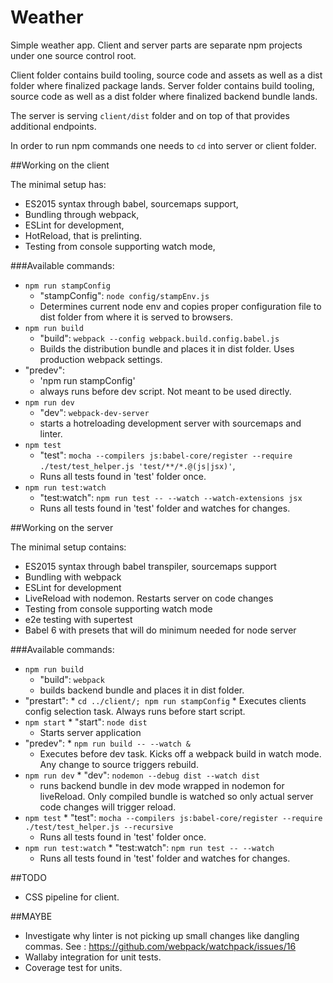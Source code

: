
# Weather
Simple weather app.
Client and server parts are separate npm projects under one source control root.

Client folder contains build tooling, source code and assets as well as a dist folder where finalized package lands.
Server folder contains build tooling, source code  as well as a dist folder where finalized backend bundle lands.

The server is serving `client/dist` folder and on top of that provides additional endpoints.

In order to run npm commands one needs to `cd` into server or client folder.

##Working on the client

The minimal setup has:
* ES2015 syntax through babel, sourcemaps support,
* Bundling through webpack,
* ESLint for development,
* HotReload, that is prelinting.
* Testing from console supporting watch mode,

###Available commands:

 * `npm run stampConfig`
 	* "stampConfig": `node config/stampEnv.js`
	 * Determines current node env and copies proper configuration file to dist folder from where it is served to browsers.
 * `npm run build`
 	* "build": `webpack --config webpack.build.config.babel.js`
 	* Builds the distribution bundle and places it in dist folder. Uses production webpack settings.
 *  "predev":
 	* 'npm run stampConfig'
	 * always runs before dev script. Not meant to be used directly.
 *  `npm run dev`
 	* "dev": `webpack-dev-server`
	 * starts a hotreloading development server with sourcemaps and linter.
 *  `npm test`
 	* "test": `mocha --compilers js:babel-core/register --require ./test/test_helper.js 'test/**/*.@(js|jsx)'`,
	 * Runs all tests found in 'test' folder once.
 *  `npm run test:watch`
 	* "test:watch": `npm run test -- --watch --watch-extensions jsx`
	 * Runs all tests found in 'test' folder and watches for changes.

##Working on the server

The minimal setup contains:
* ES2015 syntax through babel transpiler, sourcemaps support
* Bundling with webpack
* ESLint for development
* LiveReload with nodemon. Restarts server on code changes
* Testing from console supporting watch mode
* e2e testing with supertest
* Babel 6 with presets that will do minimum needed for node server

###Available commands:

 *  `npm run build`
 	* "build": `webpack`
	 * builds backend bundle and places it in dist folder.
 *   "prestart":
 	* `cd ../client/; npm run stampConfig`
 	* Executes clients config selection task. Always runs before start script.
 *   `npm start`
 	* "start": `node dist`
	 * Starts server application
 *   "predev":
 	* `npm run build -- --watch &`
	 * Executes before dev task. Kicks off a webpack build in watch mode. Any change to source triggers rebuild.
 *   `npm run dev`
 	* "dev": `nodemon --debug dist --watch dist`
	 * runs backend bundle in dev mode wrapped in nodemon for liveReload. Only compiled bundle is watched so only actual server code changes will trigger reload.
 *   `npm test`
 	* "test": `mocha --compilers js:babel-core/register --require ./test/test_helper.js --recursive`
	 * Runs all tests found in 'test' folder once.
 *   `npm run test:watch`
  	* "test:watch": `npm run test -- --watch`
	  * Runs all tests found in 'test' folder and watches for changes.

##TODO
* CSS pipeline for client.

##MAYBE
* Investigate why linter is not picking up small changes like dangling commas. See : https://github.com/webpack/watchpack/issues/16
* Wallaby integration for unit tests.
* Coverage test for units.
